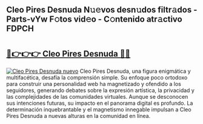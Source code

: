 ## Cleo Pires Desnuda N𝚞𝚎vos desn𝚞dos filtr𝚊dos - Parts-vYw F𝚘tos vid𝚎o - C𝚘ntenido atr𝚊ctivo FDPCH

# <h2><a href="http://mbbwonx.tromn.icu/?c=Cleo+Pires+Desnuda">🔗👉👉👉 Cleo Pires Desnuda 🔗🔗</a></h2>

[![Cleo Pires Desnuda nuevo](https://i.imgur.com/pEAQMta.gif)](http://mbbwonx.tromn.icu/?c=Cleo+Pires+Desnuda)
Cleo Pires Desnuda, una figura enigmática y multifacética, desafía la comprensión simple. Su enfoque poco ortodoxo para construir una personalidad web ha magnetizado y ofendido a los seguidores, generando debates sobre la expresión artística, la privacidad y las complejidades de las comunidades virtuales. Aunque se desconocen sus intenciones futuras, su impacto en el panorama digital es profundo. La determinación inquebrantable y el magnetismo innegable impulsan a Cleo Pires Desnuda a nuevas alturas en la comunidad en línea.
